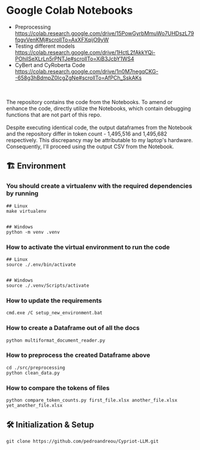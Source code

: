 # Google Colab Notebooks
- Preprocessing
    https://colab.research.google.com/drive/15PowGyrbMmuWo7UHDszL79fqgvVenKMj#scrollTo=AxXFXqijO9yW
- Testing different models
    https://colab.research.google.com/drive/1HctL2fAkkYQi-POhiISeXLrLn5rPNTJe#scrollTo=XiB3JcbY1WS4
- CyBert and CyRoberta Code
    https://colab.research.google.com/drive/1n0M7negqCKG--658g3hBdmpZ0IcgZgNe#scrollTo=AfPCh_SskAKs
<br>
<br>
The repository contains the code from the Notebooks. To amend or enhance the code, directly utilize the Notebooks, which contain debugging functions that are not part of this repo.
<br>
<br>
Despite executing identical code, the output dataframes from the Notebook and the repository differ in token count - 1,495,516 and 1,495,682 respectively. This discrepancy may be attributable to my laptop's hardware. Consequently, I'll proceed using the output CSV from the Notebook.


## :building_construction: Environment

### You should create a virtualenv with the required dependencies by running
```
## Linux
make virtualenv


## Windows
python -m venv .venv
```


### How to activate the virtual environment to run the code
```
## Linux
source ./.env/bin/activate


## Windows
source ./.venv/Scripts/activate
```


### How to update the requirements
```
cmd.exe /C setup_new_environment.bat
```


### How to create a Dataframe out of all the docs
```
python multiformat_document_reader.py
```


### How to preprocess the created Dataframe above
```
cd ./src/preprocessing
python clean_data.py
```


### How to compare the tokens of files
```
python compare_token_counts.py first_file.xlsx another_file.xlsx yet_another_file.xlsx
```


## 🛠 Initialization & Setup
    git clone https://github.com/pedroandreou/Cypriot-LLM.git
